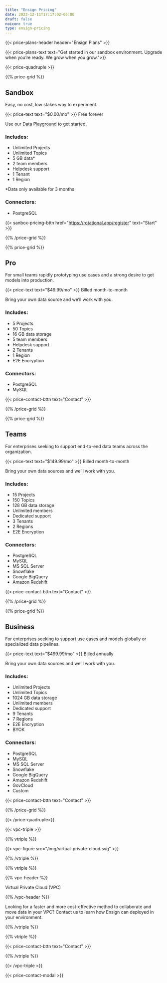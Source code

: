 ```yaml
---
title: "Ensign Pricing"
date: 2023-12-11T17:17:02-05:00
draft: false
noicon: true
type: ensign-pricing
---
```


{{< price-plans-header header="Ensign Plans" >}}

{{< price-plans-text text="Get started in our sandbox environment. Upgrade when you’re ready. We grow when you grow.">}}

<!-- Price Grid -->

{{< price-quadruple >}}

{{% price-grid %}}

## Sandbox

Easy, no cost, low stakes way to experiment.

{{< price-text text="$0.00/mo" >}}
Free forever

Use our [Data Playground](/data-playground) to get started.

### Includes:
- Unlimited Projects
- Unlimited Topics
- 5 GB data*
- 2 team members
- Helpdesk support
- 1 Tenant
- 1 Region

*Data only available for 3 months

### Connectors:
- PostgreSQL

<!-- Button -->
{{< sanbox-pricing-bttn href="https://rotational.app/register" text="Start" >}}

{{% /price-grid %}}

{{% price-grid %}}

## Pro

For small teams rapidly prototyping use cases and a strong desire to get models into production.

{{< price-text text="$49.99/mo" >}}
Billed month-to-month

Bring your own data source and we’ll work with you.

### Includes:
- 5 Projects
- 50 Topics
- 16 GB data storage
- 5 team members
- Helpdesk support
- 2 Tenants
- 1 Region
- E2E Encryption

### Connectors:
- PostgreSQL
- MySQL

{{< price-contact-bttn text="Contact" >}}

{{% /price-grid %}}

{{% price-grid %}}

## Teams

For enterprises seeking to support end-to-end data teams across the organization.
 
{{< price-text text="$149.99/mo" >}}
Billed month-to-month

Bring your own data sources and we’ll work with you.

### Includes:
- 15 Projects
- 150 Topics
- 128 GB data storage
- Unlimited members
- Dedicated support
- 3 Tenants
- 2 Regions
- E2E Encryption

### Connectors:
- PostgreSQL
- MySQL
- MS SQL Server
- Snowflake
- Google BigQuery
- Amazon Redshift

{{< price-contact-bttn text="Contact" >}}


{{% /price-grid %}}

{{% price-grid %}}

## Business

For enterprises seeking to support use cases and models globally or specialized data pipelines.

{{< price-text text="$499.99/mo" >}}
Billed annually

Bring your own data sources and we’ll work with you.

### Includes:
- Unlimited Projects
- Unlimited Topics
- 1024 GB data storage
- Unlimited members
- Dedicated support
- 9 Tenants
- 7 Regions
- E2E Encryption
- BYOK

### Connectors:
- PostgreSQL
- MySQL
- MS SQL Server
- Snowflake
- Google BigQuery
- Amazon Redshift
- GovCloud
- Custom

{{< price-contact-bttn text="Contact" >}}

{{% /price-grid %}}

{{< /price-quadruple>}}

<!-- Virtual Private Cloud -->

{{< vpc-triple >}}

{{% vtriple %}}

{{< vpc-figure src="/img/virtual-private-cloud.svg" >}}

{{% /vtriple %}}

{{% vtriple %}}

{{% vpc-header %}}

Virtual Private Cloud (VPC)

{{% /vpc-header %}}

Looking for a faster and more cost-effective method to collaborate and move data in your VPC? Contact us to learn how Ensign can deployed in your environment.   

{{% /vtriple %}}

{{% vtriple %}}

{{< price-contact-bttn text="Contact" >}}

{{% /vtriple %}}

{{< /vpc-triple >}}

{{< price-contact-modal >}}